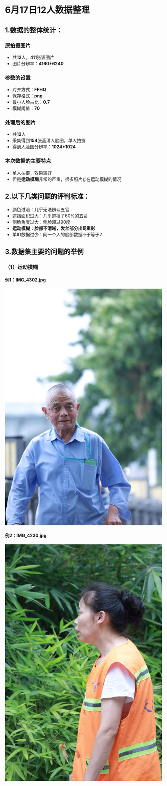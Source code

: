 # 6月17日12人数据整理  

## **1.数据的整体统计：**

### 原拍摄图片

- 共**12**人，**411**张源图片
- 图片分辨率：**4160\*6240**

### 参数的设置

- 对齐方式：**FFHQ**
- 保存格式：**png**
- 最小人脸占比：**0.7**
- 模糊阈值：**70**

### 处理后的图片

- 共**12**人
- 采集得到**154**张高清人脸图，单人拍摄
- 得到人脸图分辨率：**1024\*1024**

### 本次数据的主要特点

- 单人拍摄，效果较好
- 但是**运动模糊**非常的严重，很多照片存在运动模糊的情况

## **2.以下几类问题的评判标准：**

- 颜色过暗：几乎无法辨认五官
- 遮挡面积过大：几乎遮挡了60%的五官
- 侧脸角度过大：侧脸超过90度
- **运动模糊：脸部不清晰，发丝部分出现重影**
- 单ID数据过少：同一个人的脸部数据小于等于2

## 3.数据集主要的问题的举例

### （1）运动模糊

#### 例1：IMG_4302.jpg

![image-20231022171900609](images/image-20231022171900609.jpg)

#### 例2：IMG_4230.jpg

![image-20231022172140407](images/image-20231022172140407.jpg)
